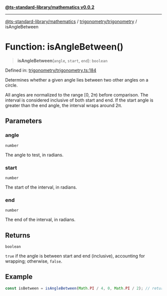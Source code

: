 [**@ts-standard-library/mathematics v0.0.2**](../../../README.md)

***

[@ts-standard-library/mathematics](../../../README.md) / [trigonometry/trigonometry](../README.md) / isAngleBetween

# Function: isAngleBetween()

> **isAngleBetween**(`angle`, `start`, `end`): `boolean`

Defined in: [trigonometry/trigonometry.ts:184](https://github.com/gabaudette/ts-stdlib/blob/725aff52e6f28b9942b278b955914b3ace9f325c/packages/mathematics/src/trigonometry/trigonometry.ts#L184)

Determines whether a given angle lies between two other angles on a circle.

All angles are normalized to the range [0, 2π) before comparison.
The interval is considered inclusive of both start and end.
If the start angle is greater than the end angle, the interval wraps around 2π.

## Parameters

### angle

`number`

The angle to test, in radians.

### start

`number`

The start of the interval, in radians.

### end

`number`

The end of the interval, in radians.

## Returns

`boolean`

`true` if the angle is between start and end (inclusive), accounting for wrapping; otherwise, `false`.

## Example

```typescript
const isBetween = isAngleBetween(Math.PI / 4, 0, Math.PI / 2); // returns true
```
